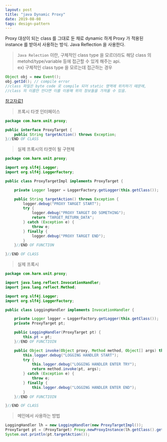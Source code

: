 ```yaml
---
layout: post
title: "java Dynamic Proxy"
date: 2019-08-08
tags: design-pattern
---
```

Proxy 대상이 되는 class 를 그대로 둔 채로 dynamic 하게 Proxy 가 적용된 instance 를 받아서 사용하는 방식. Java Reflection 을 사용한다.  
> `Java Relection` 이란, 구체적인 class type 을 모르더라도 해당 class 의 metohd/type/variable 등에 접근할 수 있게 해주는 api.  
> ex) 구체적인 class type 을 모르는데 접근하는 경우

```java
Object obj = new Event();
obj.getId(); // compile error
//class 파일은 byte code 로 compile 되어 static 영역에 위치하기 때문에,
//class 의 이름만 안다면 이를 이용해 위의 정보들을 가져올 수 있음.
```
[참고자료1](https://gyrfalcon.tistory.com/entry/Java-Reflection)


> 프록시 타겟 인터페이스

```java
package com.harm.unit.proxy;

public interface ProxyTarget {
	public String targetAction() throws Exception;
}//END OF CLASS
```

> 실제 프록시의 타겟이 될 구현체

```java
package com.harm.unit.proxy;

import org.slf4j.Logger;
import org.slf4j.LoggerFactory;

public class ProxyTargetImpl implements ProxyTarget {

	private Logger logger = LoggerFactory.getLogger(this.getClass());

	public String targetAction() throws Exception {
		logger.debug("PROXY TARGET START");
		try {
			logger.debug("PROXY TARGET DO SOMETHING");
			return "TARGET_RETURN_DATA";
		} catch (Exception e) {
			throw e;
		} finally {
			logger.debug("PROXY TARGET END");
		}
	}//END OF FUNCTION

}//END OF CLASS
```

> 실제 프록시

```java
package com.harm.unit.proxy;

import java.lang.reflect.InvocationHandler;
import java.lang.reflect.Method;

import org.slf4j.Logger;
import org.slf4j.LoggerFactory;

public class LoggingHandler implements InvocationHandler {

	private Logger logger = LoggerFactory.getLogger(this.getClass());
	private ProxyTarget pt;

	public LoggingHandler(ProxyTarget pt) {
		this.pt = pt;
	}//END OF FUNCTIOIN

	public Object invoke(Object proxy, Method method, Object[] args) throws Throwable {
		this.logger.debug("LOGGING HANDLER START");
		try {
			this.logger.debug("LOGGING HANDLER ENTER TRY");
			return method.invoke(pt, args);
		} catch (Exception e) {
			throw e;
		} finally {
			this.logger.debug("LOGGING HANDLER ENTER END");
		}
	}//END OF FUNCTIOIN

}//END OF CLASS
```

> 메인에서 사용하는 방법

```java
LoggingHandler lh = new LoggingHandler(new ProxyTargetImpl());
ProxyTarget pt = (ProxyTarget) Proxy.newProxyInstance(lh.getClass().getClassLoader(), new Class[] { ProxyTarget.class}, lh);
System.out.println(pt.targetAction());
```
